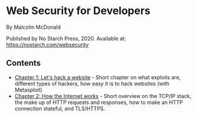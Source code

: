 # Web Security for Developers
By Malcolm McDonald

Published by No Starch Press, 2020. Available at: https://nostarch.com/websecurity

## Contents
- [Chapter 1: Let's hack a website](web_security_malcolm_mcdonald/ch01_lets_hack_a_website.md) -
  Short chapter on what exploits are, different types of hackers, how easy it is to hack websites
  (with Metasploit)
- [Chapter 2: How the Internet works](web_security_malcolm_mcdonald/ch02_how_internet_works.md) -
  Short overview on the TCP/IP stack, the make up of HTTP requests and responses, how to make an
  HTTP connection stateful, and TLS/HTTPS.
